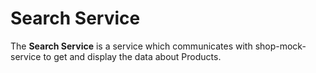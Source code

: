# Search Service

The **Search Service** is a service which communicates with shop-mock-service to get and display the data about Products.
